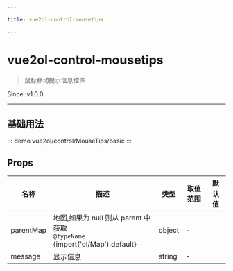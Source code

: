```yaml
---

title: vue2ol-control-mousetips

---
```


# vue2ol-control-mousetips

> 鼠标移动提示信息控件

Since: v1.0.0

---

## 基础用法

::: demo
vue2ol/control/MouseTips/basic
:::

## Props

| 名称      | 描述                                                                           | 类型   | 取值范围 | 默认值 |
| --------- | ------------------------------------------------------------------------------ | ------ | -------- | ------ |
| parentMap | 地图,如果为 null 则从 parent 中获取<br/>`@typeName` {import('ol/Map').default} | object | -        |        |
| message   | 显示信息                                                                       | string | -        |        |
